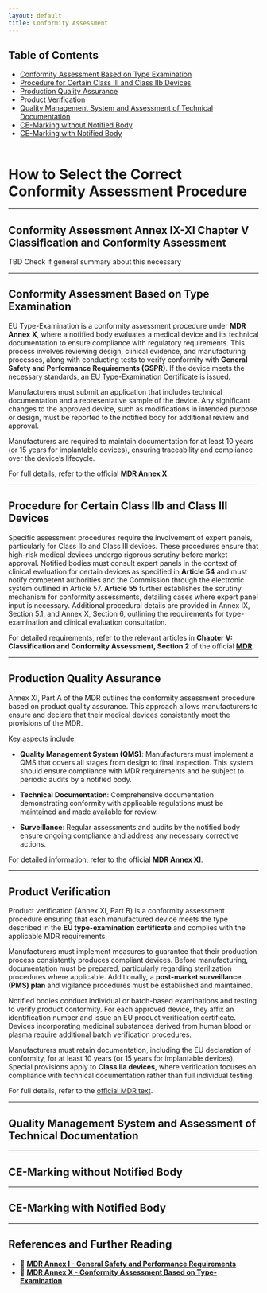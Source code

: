 ```yaml
---
layout: default
title: Conformity Assessment
---
```


## Table of Contents
- [Conformity Assessment Based on Type Examination](#conformity-assessment-based-on-type-examination)
- [Procedure for Certain Class III and Class IIb Devices](#procedure-for-certain-class-iib-and-class-iii-devices)
- [Production Quality Assurance](#production-quality-assurance)
- [Product Verification](#product-verification)
- [Quality Management System and Assessment of Technical Documentation](#quality-management-system-and-assessment-of-technical-documentation)
- [CE-Marking without Notified Body](#ce-marking-without-notified-body)
- [CE-Marking with Notified Body](#ce-marking-with-notified-body)
<br><br>

# How to Select the Correct Conformity Assessment Procedure

<object type="image/svg+xml" data="{{ site.baseurl }}/assets/Classification.svg" width="60%" height="auto"></object>

---

## Conformity Assessment Annex IX-XI Chapter V Classification and Conformity Assessment
TBD Check if general summary about this necessary 

---

## Conformity Assessment Based on Type Examination

EU Type-Examination is a conformity assessment procedure under **MDR Annex X**, where a notified body evaluates a medical device and its technical documentation to ensure compliance with regulatory requirements. This process involves reviewing design, clinical evidence, and manufacturing processes, along with conducting tests to verify conformity with **General Safety and Performance Requirements (GSPR)**. If the device meets the necessary standards, an EU Type-Examination Certificate is issued.

Manufacturers must submit an application that includes technical documentation and a representative sample of the device. Any significant changes to the approved device, such as modifications in intended purpose or design, must be reported to the notified body for additional review and approval.

Manufacturers are required to maintain documentation for at least 10 years (or 15 years for implantable devices), ensuring traceability and compliance over the device’s lifecycle.

For full details, refer to the official **[MDR Annex X](https://eur-lex.europa.eu/legal-content/EN/TXT/HTML/?uri=CELEX:32017R0745#anx_X)**.

---

## Procedure for Certain Class IIb and Class III Devices

Specific assessment procedures require the involvement of expert panels, particularly for Class IIb and Class III devices. These procedures ensure that high-risk medical devices undergo rigorous scrutiny before market approval. Notified bodies must consult expert panels in the context of clinical evaluation for certain devices as specified in **Article 54** and must notify competent authorities and the Commission through the electronic system outlined in Article 57. **Article 55** further establishes the scrutiny mechanism for conformity assessments, detailing cases where expert panel input is necessary. Additional procedural details are provided in Annex IX, Section 5.1, and Annex X, Section 6, outlining the requirements for type-examination and clinical evaluation consultation.  

For detailed requirements, refer to the relevant articles in **Chapter V: Classification and Conformity Assessment, Section 2** of the official **[MDR](https://eur-lex.europa.eu/legal-content/EN/TXT/?uri=CELEX:32017R0745)**.


---

## Production Quality Assurance
Annex XI, Part A of the MDR outlines the conformity assessment procedure based on product quality assurance. This approach allows manufacturers to ensure and declare that their medical devices consistently meet the provisions of the MDR.

Key aspects include:

- **Quality Management System (QMS)**: Manufacturers must implement a QMS that covers all stages from design to final inspection. This system should ensure compliance with MDR requirements and be subject to periodic audits by a notified body.

- **Technical Documentation**: Comprehensive documentation demonstrating conformity with applicable regulations must be maintained and made available for review.

- **Surveillance**: Regular assessments and audits by the notified body ensure ongoing compliance and address any necessary corrective actions.


For detailed information, refer to the official **[MDR Annex XI](https://eur-lex.europa.eu/legal-content/EN/TXT/HTML/?uri=CELEX:32017R0745#anx_XI)**.

---

## Product Verification

Product verification (Annex XI, Part B) is a conformity assessment procedure ensuring that each manufactured device meets the type described in the **EU type-examination certificate** and complies with the applicable MDR requirements.

Manufacturers must implement measures to guarantee that their production process consistently produces compliant devices. Before manufacturing, documentation must be prepared, particularly regarding sterilization procedures where applicable. Additionally, a **post-market surveillance (PMS) plan** and vigilance procedures must be established and maintained.

Notified bodies conduct individual or batch-based examinations and testing to verify product conformity. For each approved device, they affix an identification number and issue an EU product verification certificate. Devices incorporating medicinal substances derived from human blood or plasma require additional batch verification procedures.

Manufacturers must retain documentation, including the EU declaration of conformity, for at least 10 years (or 15 years for implantable devices). Special provisions apply to **Class IIa devices**, where verification focuses on compliance with technical documentation rather than full individual testing.

For full details, refer to the [official MDR text](https://eur-lex.europa.eu/legal-content/EN/TXT/?uri=CELEX:32017R0745).

---

## Quality Management System and Assessment of Technical Documentation

---

## CE-Marking without Notified Body

---

## CE-Marking with Notified Body


---


## References and Further Reading
- 📄 **[MDR Annex I - General Safety and Performance Requirements](https://eur-lex.europa.eu/legal-content/EN/TXT/HTML/?uri=CELEX:32017R0745#anx_I)**
- 🔗 **[MDR Annex X - Conformity Assessment Based on Type-Examination](https://eur-lex.europa.eu/legal-content/EN/TXT/HTML/?uri=CELEX:32017R0745#anx_X)**
